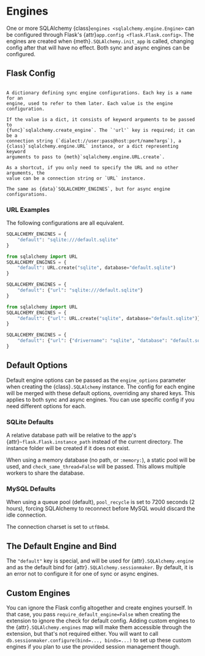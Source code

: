 # Engines

One or more SQLAlchemy {class}`engines <sqlalchemy.engine.Engine>` can be
configured through Flask's {attr}`app.config <flask.Flask.config>`. The engines
are created when {meth}`.SQLAlchemy.init_app` is called, changing config after
that will have no effect. Both sync and async engines can be configured.


## Flask Config

```{currentmodule} flask_sqlalchemy_lite
```

```{data} SQLALCHEMY_ENGINES
A dictionary defining sync engine configurations. Each key is a name for an
engine, used to refer to them later. Each value is the engine configuration.

If the value is a dict, it consists of keyword arguments to be passed to
{func}`sqlalchemy.create_engine`. The `'url'` key is required; it can be a
connection string (`dialect://user:pass@host:port/name?args`), a
{class}`sqlalchemy.engine.URL` instance, or a dict representing keyword
arguments to pass to {meth}`sqlalchemy.engine.URL.create`.

As a shortcut, if you only need to specify the URL and no other arguments, the
value can be a connection string or `URL` instance.
```

```{data} SQLALCHEMY_ASYNC_ENGINES
The same as {data}`SQLALCHEMY_ENGINES`, but for async engine configurations.
```

### URL Examples

The following configurations are all equivalent.

```python
SQLALCHEMY_ENGINES = {
    "default": "sqlite:///default.sqlite"
}
```

```python
from sqlalchemy import URL
SQLALCHEMY_ENGINES = {
    "default": URL.create("sqlite", database="default.sqlite")
}
```

```python
SQLALCHEMY_ENGINES = {
    "default": {"url": "sqlite:///default.sqlite"}
}
```

```python
from sqlalchemy import URL
SQLALCHEMY_ENGINES = {
    "default": {"url": URL.create("sqlite", database="default.sqlite")}
}
```

```python
SQLALCHEMY_ENGINES = {
    "default": {"url": {"drivername": "sqlite", "database": "default.sqlite"}}
}
```


## Default Options

Default engine options can be passed as the `engine_options` parameter when
creating the {class}`.SQLAlchemy` instance. The config for each engine will be
merged with these default options, overriding any shared keys. This applies to
both sync and async engines. You can use specific config if you need different
options for each.


### SQLite Defaults

A relative database path will be relative to the app's
{attr}`~flask.Flask.instance_path` instead of the current directory. The
instance folder will be created if it does not exist.

When using a memory database (no path, or `:memory:`), a static pool will be
used, and `check_same_thread=False` will be passed. This allows multiple workers
to share the database.


### MySQL Defaults

When using a queue pool (default), `pool_recycle` is set to 7200 seconds
(2 hours), forcing SQLAlchemy to reconnect before MySQL would discard the idle
connection.

The connection charset is set to `utf8mb4`.


## The Default Engine and Bind

The `"default"` key is special, and will be used for {attr}`.SQLAlchemy.engine`
and as the default bind for {attr}`.SQLAlchemy.sessionmaker`. By default, it is
an error not to configure it for one of sync or async engines.


## Custom Engines

You can ignore the Flask config altogether and create engines yourself. In that
case, you pass `require_default_engine=False` when creating the extension to
ignore the check for default config. Adding custom engines to the
{attr}`.SQLAlchemy.engines` map will make them accessible through the extension,
but that's not required either. You will want to call
`db.sessionmaker.configure(bind=..., binds=...)` to set up these custom engines
if you plan to use the provided session management though.
